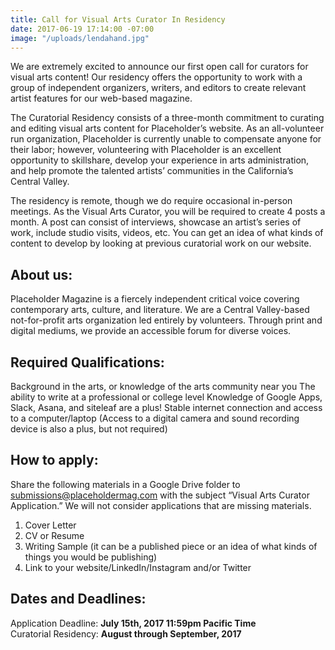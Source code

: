 ```yaml
---
title: Call for Visual Arts Curator In Residency
date: 2017-06-19 17:14:00 -07:00
image: "/uploads/lendahand.jpg"
---
```


We are extremely excited to announce our first open call for curators for visual arts content! Our residency offers the opportunity to work with a group of independent organizers, writers, and editors to create relevant artist features for our web-based magazine. 
 
The Curatorial Residency consists of a three-month commitment to curating and editing visual arts content for Placeholder’s website. As an all-volunteer run organization, Placeholder is currently unable to compensate anyone for their labor; however, volunteering with Placeholder is an excellent opportunity to skillshare, develop your experience in arts administration, and help promote the talented artists’ communities in the California’s Central Valley. 
 
The residency is remote, though we do require occasional in-person meetings. As the Visual Arts Curator, you will be required to create 4 posts a month. A post can consist of interviews, showcase an artist’s series of work, include studio visits, videos, etc. You can get an idea of what kinds of content to develop by looking at previous curatorial work on our website.
 
## About us:
Placeholder Magazine is a fiercely independent critical voice covering contemporary arts, culture, and literature. We are a Central Valley-based not-for-profit arts organization led entirely by volunteers. Through print and digital mediums, we provide an accessible forum for diverse voices.


## Required Qualifications:
Background in the arts, or knowledge of the arts community near you
The ability to write at a professional or college level
Knowledge of Google Apps, Slack, Asana, and siteleaf are a plus! 
Stable internet connection and access to a computer/laptop (Access to a digital camera and sound recording device is also a plus, but not required)
 
## How to apply:
Share the following materials in a Google Drive folder to submissions@placeholdermag.com with the subject “Visual Arts Curator Application.” We will not consider applications that are missing materials. 
1. Cover Letter
2. CV or Resume
3. Writing Sample (it can be a published piece or an idea of what kinds of things you would be publishing)
4. Link to your website/LinkedIn/Instagram and/or Twitter
 
## Dates and Deadlines:
Application Deadline: **July 15th, 2017 11:59pm Pacific Time**<br/>
Curatorial Residency: **August through September, 2017**